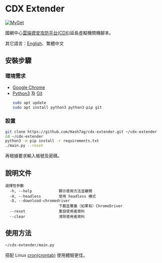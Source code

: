 # CDX Extender
[![MyGet](https://img.shields.io/github/license/Hash7ag/cdx-extender)](https://github.com/Hash7ag/cdx-extender/blob/master/LICENSE)

國網中心[雲端資安攻防平台(CDX)](https://cdx.nchc.org.tw/)延長虛擬機關機腳本。

其它語言：[English](README.md)、繁體中文

## 安裝步驟
### 環境需求
- [Google Chrome](https://chrome.google.com/)
- [Python3](https://python.org/downloads/) 及 [Git](https://git-scm.com/downloads)
    ```sh
    sudo apt update
    sudo apt install python3 python3-pip git
    ```

### 設置
```sh
git clone https://github.com/Hash7ag/cdx-extender.git ~/cdx-extender
cd ~/cdx-extender
python3 -m pip install -r requirements.txt
./main.py --reset
```
再根據要求輸入帳號及密碼。

## 說明文件
```
選擇性參數
  -h, --help            顯示使用方法並離開
  -H, --headless        使用 headless 模式
  -D, --download-chromedriver
                        下載並覆蓋（如果有）ChromeDriver
  --reset               重設使用者資料
  --clear               清除使用者資料
```

## 使用方法
```sh
~/cdx-extender/main.py
```
搭配 Linux [cron(crontab)](https://en.wikipedia.org/wiki/Cron) 使用體驗更佳。
